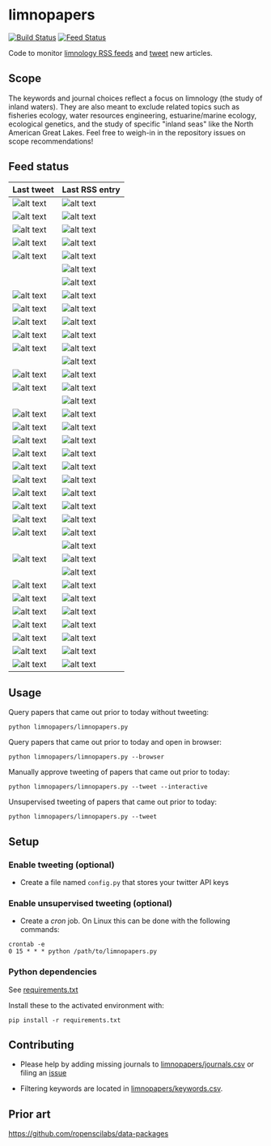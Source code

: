 # limnopapers

[![Build Status](https://api.travis-ci.org/jsta/limnopapers.png)](https://travis-ci.org/jsta/limnopapers) [![Feed Status](https://img.shields.io/badge/feed%20status-good-green.svg)](https://jsta.github.io/limnopapers)

Code to monitor [limnology RSS feeds](limnopapers/journals.csv) and [tweet](https://twitter.com/limno_papers) new articles.

## Scope

The keywords and journal choices reflect a focus on limnology (the study of inland waters). They are also meant to exclude related topics such as fisheries ecology, water resources engineering, estuarine/marine ecology, ecological genetics, and the study of specific "inland seas" like the North American Great Lakes. Feel free to weigh-in in the repository issues on scope recommendations!

## Feed status
Last tweet|Last RSS entry
---|---
![alt text](https://img.shields.io/badge/Lake%20and%20Reservoir%20Management-2019--02--28-green.svg)|![alt text](https://img.shields.io/badge/Lake%20and%20Reservoir%20Management-2019--02--27-green.svg)
![alt text](https://img.shields.io/badge/Biogeochemistry-2019--02--18-green.svg)|![alt text](https://img.shields.io/badge/Biogeochemistry-2019--03--01-green.svg)
![alt text](https://img.shields.io/badge/CJFAS-2018--12--20-green.svg)|![alt text](https://img.shields.io/badge/CJFAS-2019--03--08-green.svg)
![alt text](https://img.shields.io/badge/Global%20Biogeochemical%20Cycles-2019--03--05-green.svg)|![alt text](https://img.shields.io/badge/Global%20Biogeochemical%20Cycles-2019--03--28-green.svg)
![alt text](https://img.shields.io/badge/Marine%20and%20Freshwater%20Research-2019--03--29-green.svg)|![alt text](https://img.shields.io/badge/Marine%20and%20Freshwater%20Research-2019--03--29-green.svg)
&nbsp;|![alt text](https://img.shields.io/badge/Aquatic%20Ecology-2019--03--29-green.svg)
&nbsp;|![alt text](https://img.shields.io/badge/Nature%20Climate%20Change-2019--04--01-green.svg)
![alt text](https://img.shields.io/badge/Freshwater%20Science-2019--03--28-green.svg)|![alt text](https://img.shields.io/badge/Freshwater%20Science-2019--04--01-green.svg)
![alt text](https://img.shields.io/badge/Limnology%20and%20Oceanography:%20Letters-2018--12--03-green.svg)|![alt text](https://img.shields.io/badge/Limnology%20and%20Oceanography:%20Letters-2019--04--01-green.svg)
![alt text](https://img.shields.io/badge/Limnology%20and%20Oceanography-2019--03--06-green.svg)|![alt text](https://img.shields.io/badge/Limnology%20and%20Oceanography-2019--04--01-green.svg)
![alt text](https://img.shields.io/badge/Ecosystems-2019--04--04-green.svg)|![alt text](https://img.shields.io/badge/Ecosystems-2019--04--02-green.svg)
![alt text](https://img.shields.io/badge/Inland%20Waters-2019--03--12-green.svg)|![alt text](https://img.shields.io/badge/Inland%20Waters-2019--04--02-green.svg)
&nbsp;|![alt text](https://img.shields.io/badge/Ecosphere-2019--04--03-green.svg)
![alt text](https://img.shields.io/badge/JAWRA-2019--03--07-green.svg)|![alt text](https://img.shields.io/badge/JAWRA-2019--04--03-green.svg)
![alt text](https://img.shields.io/badge/Bioscience-2019--04--04-green.svg)|![alt text](https://img.shields.io/badge/Bioscience-2019--04--04-green.svg)
&nbsp;|![alt text](https://img.shields.io/badge/Nature%20Communications-2019--04--04-green.svg)
![alt text](https://img.shields.io/badge/Nature%20Geoscience-2019--03--18-green.svg)|![alt text](https://img.shields.io/badge/Nature%20Geoscience-2019--04--04-green.svg)
![alt text](https://img.shields.io/badge/Aquatic%20Sciences-2019--03--14-green.svg)|![alt text](https://img.shields.io/badge/Aquatic%20Sciences-2019--04--04-green.svg)
![alt text](https://img.shields.io/badge/Global%20Ecology%20and%20Biogeography-2019--01--22-green.svg)|![alt text](https://img.shields.io/badge/Global%20Ecology%20and%20Biogeography-2019--04--04-green.svg)
![alt text](https://img.shields.io/badge/Ecological%20Applications-2019--04--01-green.svg)|![alt text](https://img.shields.io/badge/Ecological%20Applications-2019--04--04-green.svg)
![alt text](https://img.shields.io/badge/Oikos-2019--03--29-green.svg)|![alt text](https://img.shields.io/badge/Oikos-2019--04--04-green.svg)
![alt text](https://img.shields.io/badge/HESS-2019--04--04-green.svg)|![alt text](https://img.shields.io/badge/HESS-2019--04--04-green.svg)
![alt text](https://img.shields.io/badge/Water%20Resources%20Research-2019--03--24-green.svg)|![alt text](https://img.shields.io/badge/Water%20Resources%20Research-2019--04--04-green.svg)
![alt text](https://img.shields.io/badge/Journal%20of%20Geophysical%20Research:%20Biogeosciences-2019--04--05-green.svg)|![alt text](https://img.shields.io/badge/Journal%20of%20Geophysical%20Research:%20Biogeosciences-2019--04--04-green.svg)
![alt text](https://img.shields.io/badge/Geophysical%20Research%20Letters-2019--03--21-green.svg)|![alt text](https://img.shields.io/badge/Geophysical%20Research%20Letters-2019--04--04-green.svg)
![alt text](https://img.shields.io/badge/Limnology%20and%20Oceanography:%20Methods-2019--04--04-green.svg)|![alt text](https://img.shields.io/badge/Limnology%20and%20Oceanography:%20Methods-2019--04--04-green.svg)
&nbsp;|![alt text](https://img.shields.io/badge/Environmental%20Research%20Letters-2019--04--04-green.svg)
![alt text](https://img.shields.io/badge/Ambio-2018--12--21-green.svg)|![alt text](https://img.shields.io/badge/Ambio-2019--04--05-green.svg)
&nbsp;|![alt text](https://img.shields.io/badge/Environmental%20Science%20and%20Technology-2019--04--05-green.svg)
![alt text](https://img.shields.io/badge/Ecology-2019--03--29-green.svg)|![alt text](https://img.shields.io/badge/Ecology-2019--04--05-green.svg)
![alt text](https://img.shields.io/badge/Earth%20System%20Science%20Data-2019--03--15-green.svg)|![alt text](https://img.shields.io/badge/Earth%20System%20Science%20Data-2019--04--05-green.svg)
![alt text](https://img.shields.io/badge/Freshwater%20Biology-2019--04--05-green.svg)|![alt text](https://img.shields.io/badge/Freshwater%20Biology-2019--04--05-green.svg)
![alt text](https://img.shields.io/badge/Global%20Change%20Biology-2019--03--21-green.svg)|![alt text](https://img.shields.io/badge/Global%20Change%20Biology-2019--04--05-green.svg)
![alt text](https://img.shields.io/badge/Geoscientific%20Model%20Development-2019--04--01-green.svg)|![alt text](https://img.shields.io/badge/Geoscientific%20Model%20Development-2019--04--05-green.svg)
![alt text](https://img.shields.io/badge/Biogeosciences-2019--03--27-green.svg)|![alt text](https://img.shields.io/badge/Biogeosciences-2019--04--05-green.svg)
![alt text](https://img.shields.io/badge/Hydrobiologia-2019--04--04-green.svg)|![alt text](https://img.shields.io/badge/Hydrobiologia-2019--05--01-green.svg)

## Usage

Query papers that came out prior to today without tweeting:

`python limnopapers/limnopapers.py`

Query papers that came out prior to today and open in browser:

`python limnopapers/limnopapers.py --browser`

Manually approve tweeting of papers that came out prior to today:

`python limnopapers/limnopapers.py --tweet --interactive`

Unsupervised tweeting of papers that came out prior to today:

`python limnopapers/limnopapers.py --tweet`

## Setup

### Enable tweeting (optional)

* Create a file named `config.py` that stores your twitter API keys

### Enable unsupervised tweeting (optional)

* Create a _cron_ job. On Linux this can be done with the following commands:

```
crontab -e 
0 15 * * * python /path/to/limnopapers.py
```

### Python dependencies

See [requirements.txt](requirements.txt)

Install these to the activated environment with:

`pip install -r requirements.txt`

## Contributing

* Please help by adding missing journals to [limnopapers/journals.csv](limnopapers/journals.csv) or filing an [issue](https://github.com/jsta/limnopapers/issues)

* Filtering keywords are located in [limnopapers/keywords.csv](limnopapers/keywords.csv).

## Prior art

https://github.com/ropenscilabs/data-packages
